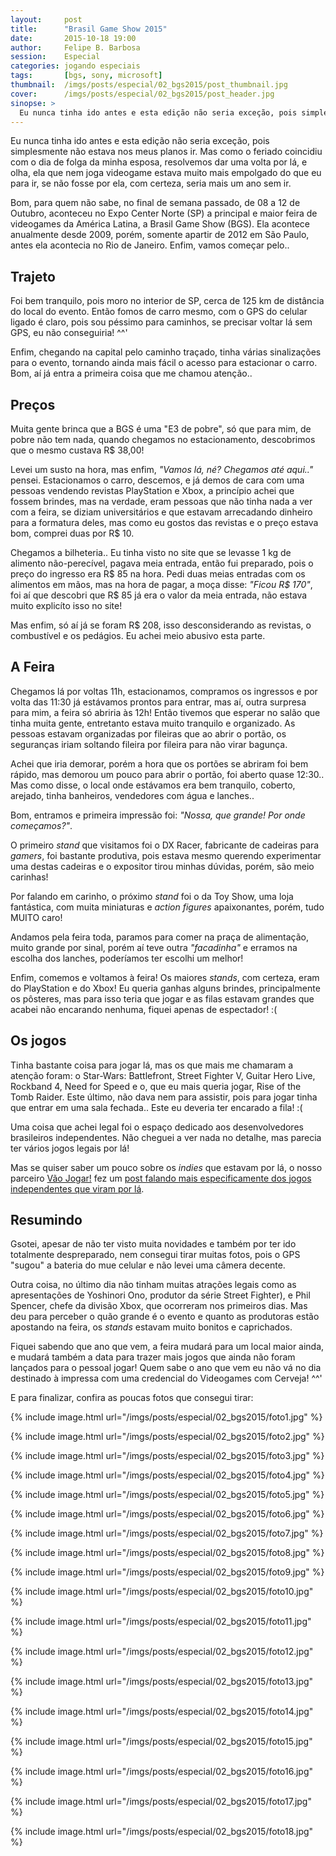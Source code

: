 ```yaml
---
layout:     post
title:      "Brasil Game Show 2015"
date:       2015-10-18 19:00
author:     Felipe B. Barbosa
session:    Especial
categories: jogando especiais
tags:       [bgs, sony, microsoft]
thumbnail:  /imgs/posts/especial/02_bgs2015/post_thumbnail.jpg
cover:      /imgs/posts/especial/02_bgs2015/post_header.jpg
sinopse: >
  Eu nunca tinha ido antes e esta edição não seria exceção, pois simplesmente não estava nos meus planos ir. Mas como o feriado coincidiu com o dia de folga da minha esposa, resolvemos dar uma volta por lá, e olha, ela que nem joga videogame estava muito mais empolgado do que eu para ir, se não fosse por ela, com certeza, seria mais um ano sem ir.
---
```

Eu nunca tinha ido antes e esta edição não seria exceção, pois simplesmente não estava nos meus planos ir. Mas como o feriado coincidiu com o dia de folga da minha esposa, resolvemos dar uma volta por lá, e olha, ela que nem joga videogame estava muito mais empolgado do que eu para ir, se não fosse por ela, com certeza, seria mais um ano sem ir.

Bom, para quem não sabe, no final de semana passado, de 08 a 12 de Outubro, aconteceu no Expo Center Norte (SP) a principal e maior feira de videogames da América Latina, a Brasil Game Show (BGS). Ela acontece anualmente desde 2009, porém, somente apartir de 2012 em São Paulo, antes ela acontecia no Rio de Janeiro. Enfim, vamos começar pelo..

## Trajeto

Foi bem tranquilo, pois moro no interior de SP, cerca de 125 km de distância do local do evento. Então fomos de carro mesmo, com o GPS do celular ligado é claro, pois sou péssimo para caminhos, se precisar voltar lá sem GPS, eu não conseguiria! ^^'

Enfim, chegando na capital pelo caminho traçado, tinha várias sinalizações para o evento, tornando ainda mais fácil o acesso para estacionar o carro. Bom, aí já entra a primeira coisa que me chamou atenção..

## Preços

Muita gente brinca que a BGS é uma "E3 de pobre", só que para mim, de pobre não tem nada, quando chegamos no estacionamento, descobrimos que o mesmo custava R$ 38,00!

Levei um susto na hora, mas enfim, *"Vamos lá, né? Chegamos até aqui.."* pensei. Estacionamos o carro, descemos, e já demos de cara com uma pessoas vendendo revistas PlayStation e Xbox, a princípio achei que fossem brindes, mas na verdade, eram pessoas que não tinha nada a ver com a feira, se diziam universitários e que estavam arrecadando dinheiro para a formatura deles, mas como eu gostos das revistas e o preço estava bom, comprei duas por R$ 10.

Chegamos a bilheteria.. Eu tinha visto no site que se levasse 1 kg de alimento não-perecível, pagava meia entrada, então fui preparado, pois o preço do ingresso era R$ 85 na hora. Pedi duas meias entradas com os alimentos em mãos, mas na hora de pagar, a moça disse: *"Ficou R$ 170"*, foi aí que descobri que R$ 85 já era o valor da meia entrada, não estava muito explicíto isso no site!

Mas enfim, só aí já se foram R$ 208, isso desconsiderando as revistas, o combustível e os pedágios. Eu achei meio abusivo esta parte.

## A Feira

Chegamos lá por voltas 11h, estacionamos, compramos os ingressos e por volta das 11:30 já estávamos prontos para entrar, mas aí, outra surpresa para mim, a feira só abriria às 12h! Então tivemos que esperar no salão que tinha muita gente, entretanto estava muito tranquilo e organizado. As pessoas estavam organizadas por fileiras que ao abrir o portão, os seguranças iriam soltando fileira por fileira para não virar bagunça.

Achei que iria demorar, porém a hora que os portões se abriram foi bem rápido, mas demorou um pouco para abrir o portão, foi aberto quase 12:30.. Mas como disse, o local onde estávamos era bem tranquilo, coberto, arejado, tinha banheiros, vendedores com água e lanches..

Bom, entramos e primeira impressão foi: *"Nossa, que grande! Por onde começamos?"*.

O primeiro *stand* que visitamos foi o DX Racer, fabricante de cadeiras para *gamers*, foi bastante produtiva, pois estava mesmo querendo experimentar uma destas cadeiras e o expositor tirou minhas dúvidas, porém, são meio carinhas!

Por falando em carinho, o próximo *stand* foi o da Toy Show, uma loja fantástica, com muita miniaturas e *action figures* apaixonantes, porém, tudo MUITO caro!

Andamos pela feira toda, paramos para comer na praça de alimentação, muito grande por sinal, porém aí teve outra *"facadinha"* e erramos na escolha dos lanches, poderíamos ter escolhi um melhor!

Enfim, comemos e voltamos à feira! Os maiores *stands*, com certeza, eram do PlayStation e do Xbox! Eu queria ganhas alguns brindes, principalmente os pôsteres, mas para isso teria que jogar e as filas estavam grandes que acabei não encarando nenhuma, fiquei apenas de espectador! :(

## Os jogos

Tinha bastante coisa para jogar lá, mas os que mais me chamaram a atenção foram: o Star-Wars: Battlefront, Street Fighter V, Guitar Hero Live, Rockband 4, Need for Speed e o, que eu mais queria jogar, Rise of the Tomb Raider. Este último, não dava nem para assistir, pois para jogar tinha que entrar em uma sala fechada.. Este eu deveria ter encarado a fila! :(

Uma coisa que achei legal foi o espaço dedicado aos desenvolvedores brasileiros independentes. Não cheguei a ver nada no detalhe, mas parecia ter vários jogos legais por lá!

Mas se quiser saber um pouco sobre os *indies* que estavam por lá, o nosso parceiro [Vão Jogar!](www.vaojogar.com.br) fez um [post falando mais especificamente dos jogos independentes que viram por lá](http://vaojogar.com.br/escrito/brasil-game-show-2015-os-independentes).

## Resumindo

Gsotei, apesar de não ter visto muita novidades e também por ter ido totalmente despreparado, nem consegui tirar muitas fotos, pois o GPS "sugou" a bateria do mue celular e não levei uma câmera decente.

Outra coisa, no último dia não tinham muitas atrações legais como as apresentações de Yoshinori Ono, produtor da série Street Fighter), e Phil Spencer, chefe da divisão Xbox, que ocorreram nos primeiros dias. Mas deu para perceber o quão grande é o evento e quanto as produtoras estão apostando na feira, os *stands* estavam muito bonitos e caprichados.

Fiquei sabendo que ano que vem, a feira mudará para um local maior ainda, e mudará também a data para trazer mais jogos que ainda não foram lançados para o pessoal jogar! Quem sabe o ano que vem eu não vá no dia destinado à impressa com uma credencial do Videogames com Cerveja! ^^'

E para finalizar, confira as poucas fotos que consegui tirar:

{% include image.html url="/imgs/posts/especial/02_bgs2015/foto1.jpg" %}

{% include image.html url="/imgs/posts/especial/02_bgs2015/foto2.jpg" %}

{% include image.html url="/imgs/posts/especial/02_bgs2015/foto3.jpg" %}

{% include image.html url="/imgs/posts/especial/02_bgs2015/foto4.jpg" %}

{% include image.html url="/imgs/posts/especial/02_bgs2015/foto5.jpg" %}

{% include image.html url="/imgs/posts/especial/02_bgs2015/foto6.jpg" %}

{% include image.html url="/imgs/posts/especial/02_bgs2015/foto7.jpg" %}

{% include image.html url="/imgs/posts/especial/02_bgs2015/foto8.jpg" %}

{% include image.html url="/imgs/posts/especial/02_bgs2015/foto9.jpg" %}

{% include image.html url="/imgs/posts/especial/02_bgs2015/foto10.jpg" %}

{% include image.html url="/imgs/posts/especial/02_bgs2015/foto11.jpg" %}

{% include image.html url="/imgs/posts/especial/02_bgs2015/foto12.jpg" %}

{% include image.html url="/imgs/posts/especial/02_bgs2015/foto13.jpg" %}

{% include image.html url="/imgs/posts/especial/02_bgs2015/foto14.jpg" %}

{% include image.html url="/imgs/posts/especial/02_bgs2015/foto15.jpg" %}

{% include image.html url="/imgs/posts/especial/02_bgs2015/foto16.jpg" %}

{% include image.html url="/imgs/posts/especial/02_bgs2015/foto17.jpg" %}

{% include image.html url="/imgs/posts/especial/02_bgs2015/foto18.jpg" %}
